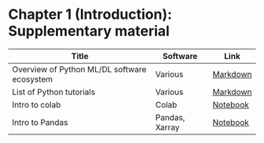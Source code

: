 # Chapter 1 (Introduction): Supplementary material
|Title|Software|Link|
-|-|-
|Overview of Python ML/DL software ecosystem|Various|[Markdown](https://colab.research.google.com/github/probml/probml-notebooks/tree/main/markdown/software.md)
|List of Python tutorials|Various|[Markdown](https://colab.research.google.com/github/probml/probml-notebooks/tree/main/markdown/python_tutorials.md)
|Intro to colab|Colab|[Notebook](https://colab.research.google.com/github/probml/probml-notebooks/tree/main/notebooks/colab_intro.ipynb)
|Intro to Pandas|Pandas, Xarray|[Notebook](https://colab.research.google.com/github/probml/probml-notebooks/tree/main/notebooks/pandas_intro.ipynb)